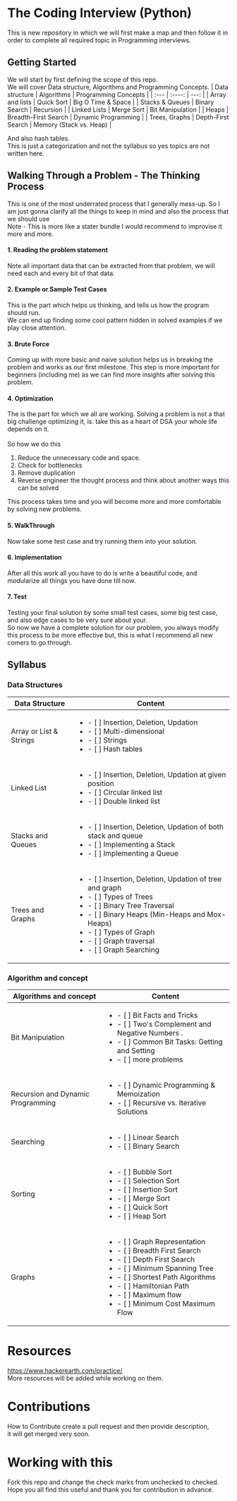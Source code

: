 # The Coding Interview (Python)
This is new repository in which we will first make a map and then follow it in order to complete all required topic in Programming interviews.
## Getting Started
We will start by first defining the scope of this repo.<br>
We will cover Data structure, Algorithms and Programming Concepts.
| Data structure      | Algorithms | Programming Concepts     |
| :---        |    :----:   |          ---: |
| Array and lists     |  Quick Sort  | Big O Time & Space |
| Stacks & Queues      | Binary Search      |   Recursion    |
| Linked Lists    | Merge Sort       | Bit Manipulation  |
| Heaps      |    Breadth-First Search   |     Dynamic Programming  |
| Trees,  Graphs   | Depth-First Search       | Memory (Stack vs. Heap)      |


And also hash tables.<br>
This is just a categorization and not the syllabus so yes topics are not written here.

## Walking Through a Problem - The Thinking Process
This is one of the most underrated process that I generally mess-up. So I am just gonna clarify
all the things to keep in mind and also the process that we should use<br>
Note - This is more like a stater bundle I would recommend to improvise it more and more.<br>
#### 1. Reading the problem statement 
Note all important data that can be extracted from that problem, we will need each and every bit of that data.
#### 2. Example or Sample Test Cases
This is the part which helps us thinking, and tells us how the program should run.<br>
We can end up finding some cool pattern hidden in solved examples if we play close attention.
#### 3. Brute Force 
Coming up with more basic and naive solution helps us in breaking the problem and works as our first milestone. This step is more important for beginners (including me) as we can find more insights after solving this problem.
#### 4. Optimization
The is the part for which we all are working. Solving a problem is not a that big challenge optimizing it, is. take this as a heart of DSA your whole life depends on it.<br>    
So how we do this 
<ol>
<li>Reduce the unnecessary code and space.</li>
<li>Check for bottlenecks</li>
<li>Remove duplication</li>
<li>Reverse engineer the thought process and think about another ways this can be solved</li>
</ol>
This process takes time and you will become more and more comfortable by solving new problems.

#### 5. WalkThrough
Now take some test case and try running them into your solution.

#### 6. Implementation 
After all this work all you have to do is write a beautiful code, and modularize all things you have done till now.
#### 7. Test
Testing your final solution by some small test cases, some big test case, and also edge cases to be very sure about your.
<br>
So now we have a complete solution for our problem, you always modify this process to be more effective but, this is what I recommend all new comers to go through.

## Syllabus
### Data Structures
| Data Structure | Content |
|----------------------|--------------------------|
| Array or List & Strings | <ul>  <li>- [ ] Insertion, Deletion, Updation</li><li>- [ ] Multi-dimensional</li><li>- [ ] Strings</li><li>- [ ] Hash tables</li></ul>|
| Linked List     | <ul>  <li>- [ ] Insertion, Deletion, Updation at given position</li><li>- [ ] Circular linked list</li><li>- [ ] Double linked list</li></ul>|
| Stacks and Queues    | <ul>  <li>- [ ] Insertion, Deletion, Updation of both stack and queue</li><li>- [ ] Implementing a Stack</li><li>- [ ] Implementing a Queue</li></ul>|
| Trees and Graphs    | <ul>  <li>- [ ] Insertion, Deletion, Updation of tree and graph</li><li>- [ ] Types of Trees</li><li>- [ ] Binary Tree Traversal</li><li>- [ ] Binary Heaps (Min-Heaps and Mox-Heaps)</li><li>- [ ] Types of Graph </li><li>- [ ] Graph traversal</li><li>- [ ] Graph Searching</li></ul>|


### Algorithm and concept
| Algorithms and concept | Content |
|----------------------|--------------------------|
| Bit Manipulation| <ul>  <li>- [ ] Bit Facts and Tricks</li><li>- [ ] Two's Complement and Negative Numbers .</li><li>- [ ] Common Bit Tasks: Getting and Setting</li><li>- [ ] more problems</li></ul>|
| Recursion and Dynamic Programming     | <ul>  <li>- [ ] Dynamic Programming & Memoization</li><li>- [ ] Recursive vs. Iterative Solutions</li></ul>|
| Searching    | <ul>  <li>- [ ] Linear Search</li><li>- [ ] Binary Search</li></ul>|
| Sorting   | <ul>  <li>- [ ] Bubble Sort</li><li>- [ ] Selection Sort</li><li>- [ ] Insertion Sort</li><li>- [ ] Merge Sort</li><li>- [ ] Quick Sort</li><li>- [ ] Heap Sort</li></ul>|
| Graphs   | <ul>  <li>- [ ] Graph Representation</li><li>- [ ] Breadth First Search</li><li>- [ ] Depth First Search</li><li>- [ ] Minimum Spanning Tree</li><li>- [ ] Shortest Path Algorithms</li><li>- [ ] Hamiltonian Path</li><li>- [ ] Maximum flow</li><li>- [ ] Minimum Cost Maximum Flow</li></ul>|


# Resources
https://www.hackerearth.com/practice/
<br>
More resources will be added while working on them.



# Contributions
How to Contribute create a pull request and then provide description,<br>
it will get merged very soon.


# Working with this
Fork this repo and change the check marks from unchecked to checked.
<br>
Hope you all find this useful and thank you for contribution in advance. 